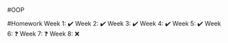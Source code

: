 #OOP

#Homework
Week 1: ✔️
Week 2: ✔️
Week 3: ✔️
Week 4: ✔️
Week 5: ✔️
Week 6: ❓
Week 7: ❓
Week 8: ❌
